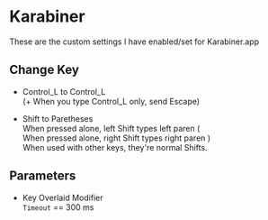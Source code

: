 Karabiner
=========

These are the custom settings I have enabled/set for Karabiner.app

Change Key
----------

* Control_L to Control_L  
  (+ When you type Control_L only, send Escape)

* Shift to Paretheses  
  When pressed alone, left Shift types left paren (  
  When pressed alone, right Shift types right paren )  
  When used with other keys, they're normal Shifts.

Parameters
----------

* Key Overlaid Modifier  
  `Timeout` == 300 ms
